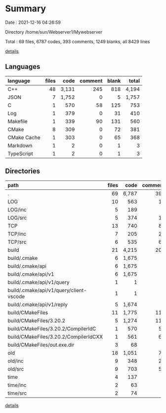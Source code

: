 # Summary

Date : 2021-12-16 04:26:59

Directory /home/sun/Webserver1/Mywebserver

Total : 69 files,  6787 codes, 393 comments, 1249 blanks, all 8429 lines

[details](details.md)

## Languages
| language | files | code | comment | blank | total |
| :--- | ---: | ---: | ---: | ---: | ---: |
| C++ | 48 | 3,131 | 245 | 818 | 4,194 |
| JSON | 7 | 1,752 | 0 | 5 | 1,757 |
| C | 1 | 570 | 58 | 125 | 753 |
| Log | 1 | 379 | 0 | 31 | 410 |
| Makefile | 1 | 339 | 90 | 131 | 560 |
| CMake | 8 | 309 | 0 | 72 | 381 |
| CMake Cache | 1 | 303 | 0 | 65 | 368 |
| Markdown | 1 | 2 | 0 | 1 | 3 |
| TypeScript | 1 | 2 | 0 | 1 | 3 |

## Directories
| path | files | code | comment | blank | total |
| :--- | ---: | ---: | ---: | ---: | ---: |
| . | 69 | 6,787 | 393 | 1,249 | 8,429 |
| LOG | 10 | 563 | 15 | 236 | 814 |
| LOG/inc | 5 | 189 | 0 | 101 | 290 |
| LOG/src | 5 | 374 | 15 | 135 | 524 |
| TCP | 13 | 740 | 87 | 115 | 942 |
| TCP/inc | 7 | 205 | 25 | 67 | 297 |
| TCP/src | 6 | 535 | 62 | 48 | 645 |
| build | 21 | 4,215 | 208 | 553 | 4,976 |
| build/.cmake | 6 | 1,675 | 0 | 5 | 1,680 |
| build/.cmake/api | 6 | 1,675 | 0 | 5 | 1,680 |
| build/.cmake/api/v1 | 6 | 1,675 | 0 | 5 | 1,680 |
| build/.cmake/api/v1/query | 1 | 1 | 0 | 0 | 1 |
| build/.cmake/api/v1/query/client-vscode | 1 | 1 | 0 | 0 | 1 |
| build/.cmake/api/v1/reply | 5 | 1,674 | 0 | 5 | 1,679 |
| build/CMakeFiles | 11 | 1,775 | 118 | 343 | 2,236 |
| build/CMakeFiles/3.20.2 | 5 | 1,274 | 118 | 292 | 1,684 |
| build/CMakeFiles/3.20.2/CompilerIdC | 1 | 570 | 58 | 125 | 753 |
| build/CMakeFiles/3.20.2/CompilerIdCXX | 1 | 561 | 60 | 123 | 744 |
| build/CMakeFiles/out.exe.dir | 3 | 68 | 0 | 9 | 77 |
| old | 18 | 1,051 | 73 | 241 | 1,365 |
| old/inc | 9 | 348 | 22 | 134 | 504 |
| old/src | 9 | 703 | 51 | 107 | 861 |
| time | 4 | 137 | 0 | 76 | 213 |
| time/inc | 2 | 63 | 0 | 36 | 99 |
| time/src | 2 | 74 | 0 | 40 | 114 |

[details](details.md)